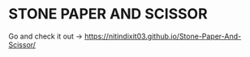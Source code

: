 # STONE PAPER AND SCISSOR
Go and check it out -> https://nitindixit03.github.io/Stone-Paper-And-Scissor/

